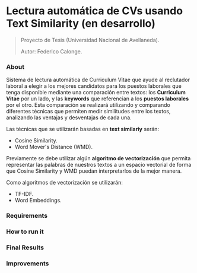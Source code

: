 # Lectura automática de CVs usando Text Similarity (en desarrollo)

>Proyecto de Tesis (Universidad Nacional de Avellaneda).  
>
>Autor: Federico Calonge.

### About
Sistema de lectura automática de Curriculum Vitae que ayude al reclutador laboral a elegir a los mejores candidatos para los puestos laborales que tenga disponible mediante una comparación entre textos: los **Curriculum Vitae** por un lado, y las **keywords** que referencian a los **puestos laborales** por el otro.
Esta comparación se realizará utilizando y comparando diferentes técnicas que permiten medir similitudes entre los textos, analizando las ventajas y desventajas de cada una. 

Las técnicas que se utilizarán basadas en **text similariy** serán: 
* Cosine Similarity.
* Word Mover's Distance (WMD).  

Previamente se debe utilizar algún **algoritmo de vectorización** que permita representar las palabras de nuestros textos a un espacio vectorial de forma que Cosine Similarity y WMD puedan interpretarlos de la mejor manera. 

Como algoritmos de vectorización se utilizarán:
* TF-IDF.
* Word Embeddings.

### Requirements

### How to run it

### Final Results

### Improvements
